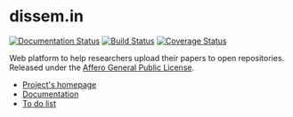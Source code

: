 dissem.in
================

[![Documentation Status](https://readthedocs.org/projects/dissemin/badge/?version=latest)](http://dev.dissem.in/doc/) [![Build Status](https://travis-ci.org/wetneb/dissemin.svg)](https://travis-ci.org/wetneb/dissemin) [![Coverage Status](https://coveralls.io/repos/wetneb/dissemin/badge.svg?branch=master&service=github)](https://coveralls.io/github/wetneb/dissemin?branch=master)

Web platform to help researchers upload their papers to open repositories.
Released under the [Affero General Public License](http://www.gnu.org/licenses/agpl-3.0.en.html).

* [Project's homepage](http://dissem.in)
* [Documentation](http://dev.dissem.in/doc)
* [To do list](https://github.com/wetneb/dissemin/issues)

